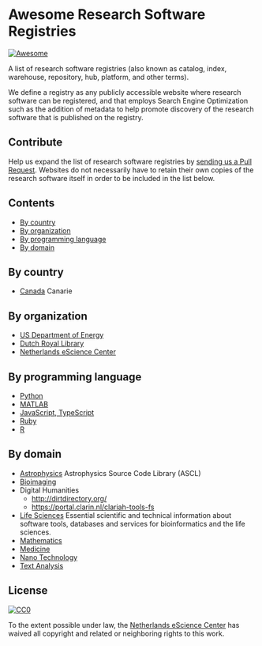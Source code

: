 # Awesome Research Software Registries

[![Awesome](https://cdn.rawgit.com/sindresorhus/awesome/d7305f38d29fed78fa85652e3a63e154dd8e8829/media/badge.svg)](https://github.com/sindresorhus/awesome)

A list of research software registries (also known as catalog, index, warehouse,
repository, hub, platform, and other terms).

We define a registry as any publicly accessible website where research software
can be registered, and that employs Search Engine Optimization such as the
addition of metadata to help promote discovery of the research software that is
published on the registry.

## Contribute

Help us expand the list of research software registries by [sending us a Pull
Request](https://help.github.com/en/articles/creating-a-pull-request). Websites
do not necessarily have to retain their own copies of the research software
itself in order to be included in the list below.

## Contents

* [By country](#by-country)
* [By organization](#by-organization)
* [By programming language](#by-programming-language)
* [By domain](#by-domain)

## By country

- [Canada](https://science.canarie.ca/researchsoftware/services/list/main.html ) Canarie

## By organization

- [US Department of Energy](https://www.osti.gov/doecode/)
- [Dutch Royal Library](http://lab.kb.nl/)
- [Netherlands eScience Center](https://software.esciencecenter.nl)

## By programming language

- [Python](https://pypi.org/)
- [MATLAB](https://mathworks.com/matlabcentral/fileexchange/)
- [JavaScript, TypeScript](https://npmjs.com)
- [Ruby](https://rubygems.org/)
- [R](https://cran.r-project.org/)

## By domain

- [Astrophysics](https://ascl.net) Astrophysics Source Code Library (ASCL)
- [Bioimaging](https://biii.eu)
- Digital Humanities
    - http://dirtdirectory.org/
    - https://portal.clarin.nl/clariah-tools-fs
- [Life Sciences](https://bio.tools) Essential scientific and technical information about software tools, databases and services for bioinformatics and the life sciences.
- [Mathematics](https://swmath.org)
- [Medicine](https://scicrunch.org)
- [Nano Technology](https://nanohub.org/resources/tools)
- [Text Analysis](http://tapor.ca/home)

## License

[![CC0](http://mirrors.creativecommons.org/presskit/buttons/88x31/svg/cc-zero.svg)](https://creativecommons.org/publicdomain/zero/1.0/)

To the extent possible under law, the [Netherlands eScience Center](https://esciencecenter.nl) has waived all copyright and related or neighboring rights to this work.
